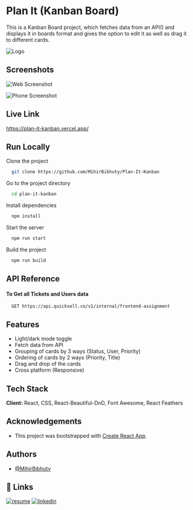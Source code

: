
# Plan It (Kanban Board)

This is a Kanban Board project, which fetches data from an API() and displays it in boards format and gives the option to edit it as well as drag it to different cards.


![Logo](https://github.com/MihirBibhuty/Plan-It-Kanban/assets/77892621/e14663d9-9664-4c8e-9cfc-c376a89d976c)


## Screenshots

![Web Screenshot](https://github-production-user-asset-6210df.s3.amazonaws.com/77892621/261825016-caa4257e-32dd-4e8b-9f96-31f1ff70f169.png)

![Phone Screenshot](https://github.com/MihirBibhuty/Plan-It-Kanban/assets/77892621/01bef63c-5325-4430-988a-dad373075d57)

## Live Link

https://plan-it-kanban.vercel.app/


## Run Locally

Clone the project

```bash
  git clone https://github.com/MihirBibhuty/Plan-It-Kanban
```

Go to the project directory

```bash
  cd plan-it-kanban
```

Install dependencies

```bash
  npm install
```

Start the server

```bash
  npm run start
```

Build the project

```bash
  npm run build
```
## API Reference

#### To Get all **Tickets** and **Users** data

```http
  GET https://api.quicksell.co/v1/internal/frontend-assignment
```
## Features

- Light/dark mode toggle
- Fetch data from API
- Grouping of cards by 3 ways (Status, User, Priority)
- Ordering of cards by 2 ways (Priority, Title)
- Drag and drop of the cards
- Cross platform (Responsive)


## Tech Stack

**Client:** React, CSS, React-Beautiful-DnD, Font Awesome, React Feathers

## Acknowledgements

 - This project was bootstrapped with [Create React App](https://awesomeopensource.com/project/elangosundar/awesome-README-templates).



## Authors

- [@MihirBibhuty](https://github.com/MihirBibhuty)


## 🔗 Links
[![resume](https://img.shields.io/badge/my_portfolio-000?style=for-the-badge&logo=ko-fi&logoColor=white)](https://github.com/MihirBibhuty/Plan-It-Kanban/files/12386959/MihirBibhuty_CV.pdf)
[![linkedin](https://img.shields.io/badge/linkedin-0A66C2?style=for-the-badge&logo=linkedin&logoColor=white)](https://www.linkedin.com/in/mihir-bibhuty/)

